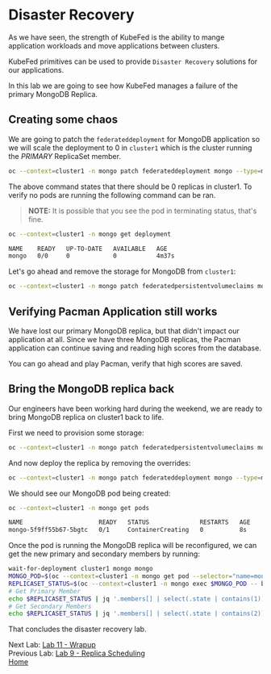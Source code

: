 # Disaster Recovery

As we have seen, the strength of KubeFed is the ability to mange application workloads and move applications between clusters.

KubeFed primitives can be used to provide `Disaster Recovery` solutions for our applications.

In this lab we are going to see how KubeFed manages a failure of the primary MongoDB Replica.

## Creating some chaos

We are going to patch the `federateddeployment` for MongoDB application so we will scale the deployment to 0 in `cluster1` which is the cluster running the _PRIMARY_ ReplicaSet member.

~~~sh
oc --context=cluster1 -n mongo patch federateddeployment mongo --type=merge -p '{"spec":{"overrides":[{"clusterName":"cluster1","clusterOverrides":[{"path":"/spec/replicas","value":0}]}]}}'
~~~

The above command states that there should be 0 replicas in cluster1. To verify
no pods are running the following command can be ran.

> **NOTE:** It is possible that you see the pod in terminating status, that's fine.

~~~sh
oc --context=cluster1 -n mongo get deployment

NAME    READY   UP-TO-DATE   AVAILABLE   AGE
mongo   0/0     0            0           4m37s
~~~

Let's go ahead and remove the storage for MongoDB from `cluster1`:

~~~sh
oc --context=cluster1 -n mongo patch federatedpersistentvolumeclaims mongo --type=merge -p '{"spec":{"placement":{"clusters": [{"name":"cluster2"},{"name":"cluster3"}]}}}'
~~~

## Verifying Pacman Application still works

We have lost our primary MongoDB replica, but that didn't impact our application at all. Since we have three MongoDB replicas, the Pacman application can continue saving and reading high scores from the database.

You can go ahead and play Pacman, verify that high scores are saved.

## Bring the MongoDB replica back

Our engineers have been working hard during the weekend, we are ready to bring MongoDB replica on cluster1 back to life.

First we need to provision some storage:

~~~sh
oc --context=cluster1 -n mongo patch federatedpersistentvolumeclaims mongo --type=merge -p '{"spec":{"placement":{"clusters": [{"name":"cluster1"},{"name":"cluster2"},{"name":"cluster3"}]}}}'
~~~

And now deploy the replica by removing the overrides:

~~~sh
oc --context=cluster1 -n mongo patch federateddeployment mongo --type=merge -p '{"spec":{"overrides":[]}}'
~~~

We should see our MongoDB pod being created:

~~~sh 
oc --context=cluster1 -n mongo get pods

NAME                     READY   STATUS              RESTARTS   AGE
mongo-5f9ff55b67-5bgtc   0/1     ContainerCreating   0          8s
~~~

Once the pod is running the MongoDB replica will be reconfigured, we can get the new primary and secondary members by running:

~~~sh
wait-for-deployment cluster1 mongo mongo
MONGO_POD=$(oc --context=cluster1 -n mongo get pod --selector="name=mongo" --output=jsonpath='{.items..metadata.name}')
REPLICASET_STATUS=$(oc --context=cluster1 -n mongo exec $MONGO_POD -- bash -c 'mongo --norc --quiet --username=admin --password=$MONGODB_ADMIN_PASSWORD --host localhost admin --tls --tlsCAFile /opt/mongo-ssl/ca.pem --eval "JSON.stringify(rs.status())"')
# Get Primary Member
echo $REPLICASET_STATUS | jq '.members[] | select(.state | contains(1)).name'
# Get Secondary Members
echo $REPLICASET_STATUS | jq '.members[] | select(.state | contains(2)).name'
~~~

That concludes the disaster recovery lab.

Next Lab: [Lab 11 - Wrapup](./11.md)<br>
Previous Lab: [Lab 9 - Replica Scheduling](./9.md)<br>
[Home](./README.md)
